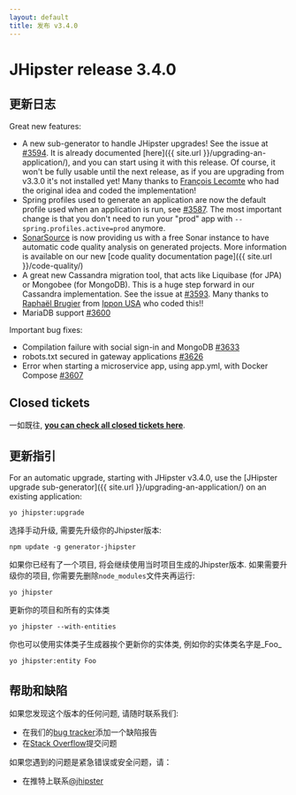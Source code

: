```yaml
---
layout: default
title: 发布 v3.4.0
---
```


JHipster release 3.4.0
==================

更新日志
----------

Great new features:

- A new sub-generator to handle JHipster upgrades! See the issue at [#3594](https://github.com/jhipster/generator-jhipster/issues/3594). It is already documented
[here]({{ site.url }}/upgrading-an-application/), and you can start using it with this release. Of course, it won't be fully usable until the next release, as if you are upgrading from v3.3.0 it's not installed yet! Many thanks to [François Lecomte](https://github.com/lordlothar99) who had the original idea and coded the implementation!
- Spring profiles used to generate an application are now the default profile used when an application is run, see [#3587](https://github.com/jhipster/generator-jhipster/issues/3587). The most important change is that you don't need to run your "prod" app with `--spring.profiles.active=prod` anymore.
- [SonarSource](http://www.sonarsource.com/) is now providing us with a free Sonar instance to have automatic code quality analysis on generated projects. More information is available on our new [code quality documentation page]({{ site.url }}/code-quality/)
- A great new Cassandra migration tool, that acts like Liquibase (for JPA) or Mongobee (for MongoDB). This is a huge step forward in our Cassandra implementation. See the issue at [#3593](https://github.com/jhipster/generator-jhipster/issues/3593). Many thanks to [Raphaël Brugier](https://twitter.com/rbrugier) from [Ippon USA](http://www.ipponusa.com/) who coded this!!
- MariaDB support [#3600](https://github.com/jhipster/generator-jhipster/issues/3600)

Important bug fixes:

- Compilation failure with social sign-in and MongoDB [#3633](https://github.com/jhipster/generator-jhipster/issues/3633)
- robots.txt secured in gateway applications [#3626](https://github.com/jhipster/generator-jhipster/issues/3626)
- Error when starting a microservice app, using app.yml, with Docker Compose [#3607](https://github.com/jhipster/generator-jhipster/issues/3607)

Closed tickets
------------
一如既往, __[you can check all closed tickets here](https://github.com/jhipster/generator-jhipster/issues?q=milestone%3A3.4.0+is%3Aclosed)__.

更新指引
------------

For an automatic upgrade, starting with JHipster v3.4.0, use the [JHipster upgrade sub-generator]({{ site.url }}/upgrading-an-application/) on an existing application:

```
yo jhipster:upgrade
```

选择手动升级, 需要先升级你的Jhipster版本:

```
npm update -g generator-jhipster
```

如果你已经有了一个项目, 将会继续使用当时项目生成的Jhipster版本.
如果需要升级你的项目, 你需要先删除`node_modules`文件夹再运行:

```
yo jhipster
```

更新你的项目和所有的实体类

```
yo jhipster --with-entities
```

你也可以使用实体类子生成器挨个更新你的实体类, 例如你的实体类名字是_Foo_

```
yo jhipster:entity Foo
```

帮助和缺陷
--------------

如果您发现这个版本的任何问题, 请随时联系我们:

- 在我们的[bug tracker](https://github.com/jhipster/generator-jhipster/issues?state=open)添加一个缺陷报告
- 在[Stack Overflow](http://stackoverflow.com/tags/jhipster/info)提交问题

如果您遇到的问题是紧急错误或安全问题，请：

- 在推特上联系[@jhipster](https://twitter.com/jhipster)
